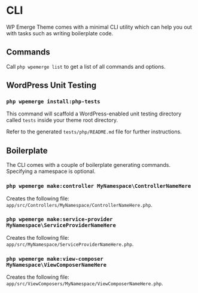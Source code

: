 # CLI

WP Emerge Theme comes with a minimal CLI utility which can help you out with tasks such as writing boilerplate code.

## Commands

Call `php wpemerge list` to get a list of all commands and options.

## WordPress Unit Testing

### `php wpemerge install:php-tests`

This command will scaffold a WordPress-enabled unit testing directory called `tests` inside your theme root directory.

Refer to the generated `tests/php/README.md` file for further instructions.

## Boilerplate

The CLI comes with a couple of boilerplate generating commands. Specifying a namespace is optional.

### `php wpemerge make:controller MyNamespace\ControllerNameHere`

Creates the following file: `app/src/Controllers/MyNamespace/ControllerNameHere.php`.

### `php wpemerge make:service-provider MyNamespace\ServiceProviderNameHere`

Creates the following file: `app/src/MyNamespace/ServiceProviderNameHere.php`.

### `php wpemerge make:view-composer MyNamespace\ViewComposerNameHere`

Creates the following file: `app/src/ViewComposers/MyNamespace/ViewComposerNameHere.php`.
